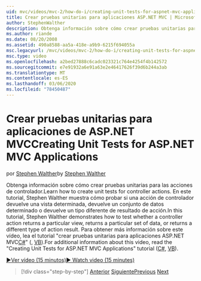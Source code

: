 ```yaml
---
uid: mvc/videos/mvc-2/how-do-i/creating-unit-tests-for-aspnet-mvc-applications
title: Crear pruebas unitarias para aplicaciones ASP.NET MVC | Microsoft Docs
author: StephenWalther
description: Obtenga información sobre cómo crear pruebas unitarias para las acciones de controlador. En este tutorial, Stephen Walther muestra cómo probar si una acción del controlador devuelve una parte...
ms.author: riande
ms.date: 08/20/2008
ms.assetid: 490a8588-aa5a-418e-a9b9-6215f694055a
msc.legacyurl: /mvc/videos/mvc-2/how-do-i/creating-unit-tests-for-aspnet-mvc-applications
msc.type: video
ms.openlocfilehash: a2bed27888c6cadc023321c764e4254f4b142572
ms.sourcegitcommit: e7e91932a6e91a63e2e46417626f39d6b244a3ab
ms.translationtype: MT
ms.contentlocale: es-ES
ms.lasthandoff: 03/06/2020
ms.locfileid: "78450487"
---
```

# <a name="creating-unit-tests-for-aspnet-mvc-applications"></a><span data-ttu-id="75a0a-104">Crear pruebas unitarias para aplicaciones de ASP.NET MVC</span><span class="sxs-lookup"><span data-stu-id="75a0a-104">Creating Unit Tests for ASP.NET MVC Applications</span></span>

<span data-ttu-id="75a0a-105">por [Stephen Walther](https://github.com/StephenWalther)</span><span class="sxs-lookup"><span data-stu-id="75a0a-105">by [Stephen Walther](https://github.com/StephenWalther)</span></span>

<span data-ttu-id="75a0a-106">Obtenga información sobre cómo crear pruebas unitarias para las acciones de controlador.</span><span class="sxs-lookup"><span data-stu-id="75a0a-106">Learn how to create unit tests for controller actions.</span></span> <span data-ttu-id="75a0a-107">En este tutorial, Stephen Walther muestra cómo probar si una acción de controlador devuelve una vista determinada, devuelve un conjunto de datos determinado o devuelve un tipo diferente de resultado de acción.</span><span class="sxs-lookup"><span data-stu-id="75a0a-107">In this tutorial, Stephen Walther demonstrates how to test whether a controller action returns a particular view, returns a particular set of data, or returns a different type of action result.</span></span> <span data-ttu-id="75a0a-108">Para obtener más información sobre este vídeo, lea el tutorial "crear pruebas unitarias para aplicaciones ASP.NET MVC[C#](../../../overview/older-versions-1/unit-testing/creating-unit-tests-for-asp-net-mvc-applications-cs.md)" (, [VB](../../../overview/older-versions-1/unit-testing/creating-unit-tests-for-asp-net-mvc-applications-vb.md)).</span><span class="sxs-lookup"><span data-stu-id="75a0a-108">For additional information about this video, read the "Creating Unit Tests for ASP.NET MVC Applications" tutorial ([C#](../../../overview/older-versions-1/unit-testing/creating-unit-tests-for-asp-net-mvc-applications-cs.md), [VB](../../../overview/older-versions-1/unit-testing/creating-unit-tests-for-asp-net-mvc-applications-vb.md)).</span></span>

[<span data-ttu-id="75a0a-109">&#9654;Ver vídeo (15 minutos)</span><span class="sxs-lookup"><span data-stu-id="75a0a-109">&#9654; Watch video (15 minutes)</span></span>](https://channel9.msdn.com/Blogs/ASP-NET-Site-Videos/creating-unit-tests-for-aspnet-mvc-applications)

> [!div class="step-by-step"]
> <span data-ttu-id="75a0a-110">[Anterior](preventing-javascript-injection-attacks.md)
> [Siguiente](creating-custom-html-helpers.md)</span><span class="sxs-lookup"><span data-stu-id="75a0a-110">[Previous](preventing-javascript-injection-attacks.md)
[Next](creating-custom-html-helpers.md)</span></span>

